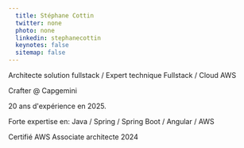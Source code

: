 ```yaml
---
  title: Stéphane Cottin
  twitter: none
  photo: none
  linkedin: stephanecottin
  keynotes: false
  sitemap: false
---
```

Architecte solution fullstack / Expert technique Fullstack / Cloud AWS

Crafter @ Capgemini

20 ans d'expérience en 2025.

Forte expertise en:
Java / Spring / Spring Boot / Angular / AWS

Certifié AWS Associate architecte 2024